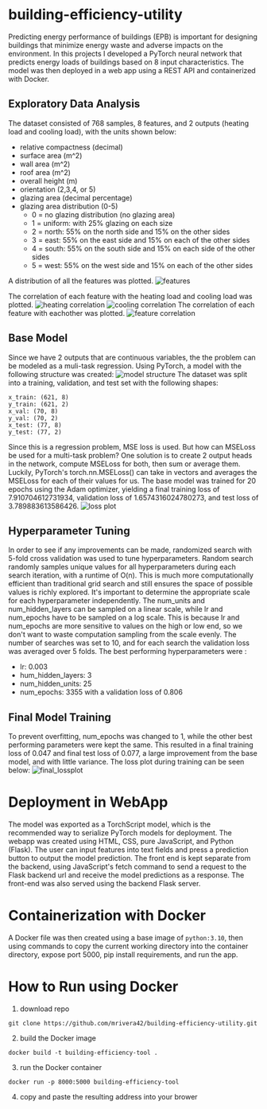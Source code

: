 # building-efficiency-utility

Predicting energy performance of buildings (EPB) is important for designing buildings that minimize energy waste and adverse impacts on the environment.
In this projects I developed a PyTorch neural network that predicts energy loads of buildings based on 8 input characteristics. The model was then deployed in a web app using a REST API and containerized with Docker. 

## Exploratory Data Analysis
The dataset consisted of 768 samples, 8 features, and 2 outputs (heating load and cooling load), with the units shown below:
* relative compactness (decimal) 
* surface area (m^2)
* wall area (m^2)
* roof area (m^2)
* overall height (m)
* orientation (2,3,4, or 5)
* glazing area (decimal percentage)
* glazing area distribution (0-5)
  * 0 = no glazing distribution (no glazing area) 
  * 1 = uniform: with 25% glazing on each size 
  * 2 = north: 55% on the north side and 15% on the other sides 
  * 3 = east: 55% on the east side and 15% on each of the other sides 
  * 4 = south: 55% on the south side and 15% on each side of the other sides 
  * 5 = west: 55% on the west side and 15% on each of the other sides 

A distribution of all the features was plotted. 
![features](./results/features.png)

The correlation of each feature with the heating load and cooling load was plotted. 
![heating correlation](./results/heating_correlation.png)
![cooling correlation](./results/cooling_correlation.png)
The correlation of each feature with eachother was plotted. 
![feature correlation](./results/corr_plot.png)

## Base Model 
Since we have 2 outputs that are continuous variables, the the problem can be modeled as a muli-task regression. Using PyTorch, a model with the following structure
was created: 
![model structure](./results/model_structure.png)
The dataset was split into a training, validation, and test set with the following shapes: 
```
x_train: (621, 8)
y_train: (621, 2)
x_val: (70, 8)
y_val: (70, 2)
x_test: (77, 8)
y_test: (77, 2)
```
Since this is a regression problem, MSE loss is used. But how can MSELoss be used for a multi-task problem? One solution is to create 2 output heads in the network, compute MSELoss for both, then sum or average them. Luckily, PyTorch's torch.nn.MSELoss() can take in vectors and averages the MSELoss for each of their values for us. 
The base model was trained for 20 epochs using the Adam optimizer, yielding a final training loss of 7.910704612731934, validation loss of 1.6574316024780273, and test loss of 3.789883613586426. 
![loss plot](./results/loss_plot.png)

## Hyperparameter Tuning 
In order to see if any improvements can be made, randomized search with 5-fold cross validation was used to tune hyperparameters. Random search randomly samples unique values for all hyperparameters during each search iteration, with a runtime of O(n). This is much more computationally efficient than traditional grid search and still ensures the space of possible values is richly explored. It's important to determine the appropriate scale for each hyperparameter independently. The num_units and num_hidden_layers can be sampled on a linear scale, while lr and num_epochs have to be sampled on a log scale. This is because lr and num_epochs are more sensitive to values on the high or low end, so we don't want to waste computation sampling from the scale evenly. The number of searches was set to 10, and for each search the validation loss was averaged over 5 folds. The best performing hyperparameters were : 
* lr: 0.003
* hum_hidden_layers: 3
* num_hidden_units: 25
* num_epochs: 3355
with a validation loss of 0.806

## Final Model Training 
To prevent overfitting, num_epochs was changed to 1, while the other best performing parameters were kept the same. This resulted in a final training loss of 0.047 and final test loss of 0.077, a large improvement from the base model, and with little variance. The loss plot during training can be seen below: 
![final_lossplot](./results/final_lossplot.png)

# Deployment in WebApp 
The model was exported as a TorchScript model, which is the recommended way to serialize PyTorch models for deployment. The webapp was created using HTML, CSS, pure JavaScript, and Python (Flask). The user can input features into text fields and press a prediction button to output the model prediction. The front end is kept separate from the backend, using JavaScript's fetch command to send a request to the Flask backend url and receive the model predictions as a response. The front-end was also served using the backend Flask server. 

# Containerization with Docker 
A Docker file was then created using a base image of ```python:3.10```, then using commands to copy the current working directory into the container directory, expose port 5000, pip install requirements, and run the app. 


# How to Run using Docker 

1. download repo 
```
git clone https://github.com/mrivera42/building-efficiency-utility.git
```
2. build the Docker image 
```
docker build -t building-efficiency-tool .
```
3. run the Docker container 
```
docker run -p 8000:5000 building-efficiency-tool
```
4. copy and paste the resulting address into your brower 



